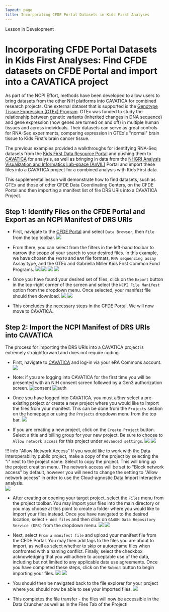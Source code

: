 ```yaml
---
layout: page
title: Incorporating CFDE Portal Datasets in Kids First Analyses
---
```


<div class="banner"><span class="banner-text">Lesson in Development</span></div>

Incorporating CFDE Portal Datasets in Kids First Analyses: Find CFDE datasets on CFDE Portal and import into a CAVATICA project
==========================


As part of the NCPI Effort, methods have been developed to allow users to bring datasets from the other NIH platforms into CAVATICA for combined research projects. One external dataset that is supported is the [Genotype Tissue Expression (GTEx) Program](https://commonfund.nih.gov/gtex). GTEx was funded to study the relationship between genetic variants (inherited changes in DNA sequence) and gene expression (how genes are turned on and off) in multiple human tissues and across individuals. Their datasets can serve as great controls for RNA-Seq experiments, comparing expression in GTEx's "normal" brain tissue to Kids First's brain cancer tissue.

The previous examples provided a walkthroughs for identifying RNA-Seq datasets from the [Kids First Data Resource Portal](https://portal.kidsfirstdrc.org/) and pushing them to [CAVATICA](https://cavatica.sbgenomics.com/) for analysis, as well as bringing in data from the [NHGRI Analysis Visualization and Informatics Lab-space (AnVIL)](https://anvilproject.org/) Portal and import these files into a CAVATICA project for a combined analysis with Kids First data.

This supplemental lesson will demonstrate how to find datasets, such as GTEx and those of other CFDE Data Coordinating Centers, on the CFDE Portal and then importing a manifest list of file DRS URIs into a CAVATICA Project.


## Step 1: Identify Files on the CFDE Portal and Export as an NCPI Manifest of DRS URIs

- First, navigate to the [CFDE Portal](https://app.nih-cfde.org/) and select `Data Browser`, then `File` from the top toolbar.
    ![](./rna-seq-images/rna-seq-10-01.png)
    
- From there, you can select from the filters in the left-hand toolbar to narrow the scope of your search to your desired files. In this example, we have chosen the `FASTQ` and `BAM` file formats, `RNA sequencing assay` Assay type, and the GTEx and Gabriella Miller Kids First Common Fund Programs.
    ![](./rna-seq-images/rna-seq-10-02.png)
    ![](./rna-seq-images/rna-seq-10-03.png)
    ![](./rna-seq-images/rna-seq-10-04.png)
    ![](./rna-seq-images/rna-seq-10-05.png)
    
- Once you have found your desired set of files, click on the `Export` button in the top-right corner of the screen and select the `NCPI File Manifest` option from the dropdown menu. Once selected, your manifest file should then download.
    ![](./rna-seq-images/rna-seq-10-06.png)
    ![](./rna-seq-images/rna-seq-10-07.png)

- This concludes the necessary steps in the CFDE Portal. We will now move to CAVATICA.

## Step 2: Import the NCPI Manifest of DRS URIs into CAVATICA

The process for importing the DRS URIs into a CAVATICA project is extremely straightforward and does not require coding. 

- First, navigate to [CAVATICA](https://cavatica.sbgenomics.com/) and log-in via your eRA Commons account.
    ![](./rna-seq-images/rna-seq-10-08.png)
    
- Note: if you are logging into CAVATICA for the first time you will be presented with an NIH consent screen followed by a Gen3 authorization screen.
    ![consent](./rna-seq-images/rna-seq-9-06-01-nih-consent.png)
    ![auth](./rna-seq-images/rna-seq-9-06-02-gen3-authorize.png)

- Once you have logged into CAVATICA, you must *either* select a pre-existing project *or* create a new project where you would like to import the files from your manifest. This can be done from the `Projects` section on the homepage or using the `Projects` dropdown menu from the top bar.
    ![](./rna-seq-images/rna-seq-10-09.png)
- If you are creating a new project, click on the `Create Project` button. Select a title and billing group for your new project. Be sure to choose to `Allow network access` for this project under `Advanced settings`.
    ![](./rna-seq-images/rna-seq-10-10.png)
    ![](./rna-seq-images/rna-seq-10-11.png)

!!! info "Allow Network Access"
    If you would like to work with the Data Interoperability public project, make a copy of the project by selecting the "i" next to the project name. Select to copy the project. This will bring up the project creation menu. The network access will be set to "Block network access" by default, however you will need to change the setting to "Allow network access" in order to use the Cloud-agnostic Data Import interactive analysis.  
    ![](./rna-seq-images/rna-seq-9-09.png)

- After creating or opening your target project, select the `Files` menu from the project toolbar. You may import your files into the main directory or you may choose at this point to create a folder where you would like to import your files instead. Once you have navigated to the desired location, select `+ Add files` and then click on `GA4GH Data Repository Service (DRS)` from the dropdown menu.
    ![](./rna-seq-images/rna-seq-10-12.png)
    ![](./rna-seq-images/rna-seq-10-13.png)
    
- Next, select `From a manifest file` and upload your manifest file from the CFDE Portal. You may then add tags to the files you are about to import, as well as select whether to skip or autorename files when confronted with a naming conflict. Finally, select the checkbox acknowledging that you will adhere to acceptable use of the data, including but not limited to any applicable data use agreements. Once you have completed these steps, click on the `Submit` button to begin importing your files.
    ![](./rna-seq-images/rna-seq-10-14.png)
    ![](./rna-seq-images/rna-seq-10-15.png)
    
- You should then be navigated back to the file explorer for your project where you should now be able to see your imported files.
    ![](./rna-seq-images/rna-seq-10-16.png)

- This completes the file transfer - the files will now be accessible in the Data Cruncher as well as in the Files Tab of the Project!

